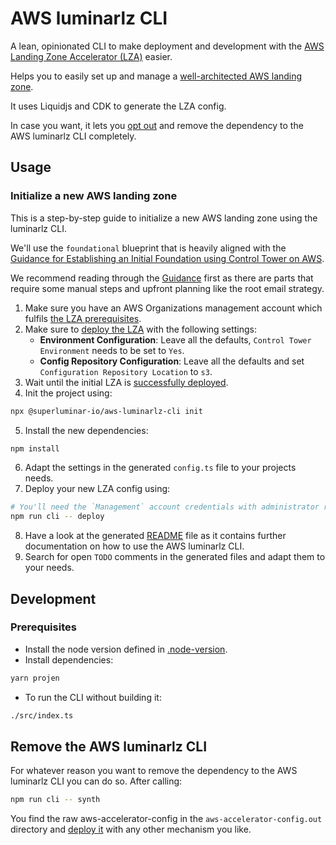 # AWS luminarlz CLI
A lean, opinionated CLI
to make deployment and development with the [AWS Landing Zone Accelerator (LZA)](https://docs.aws.amazon.com/solutions/latest/landing-zone-accelerator-on-aws) easier.

Helps you to easily set up and manage a [well-architected AWS landing zone](https://docs.aws.amazon.com/prescriptive-guidance/latest/migration-aws-environment/welcome.html). 

It uses Liquidjs and CDK to generate the LZA config.

In case you want,
it lets you [opt out](#remove-the-aws-luminarlz-cli) and remove the dependency to the AWS luminarlz CLI completely.

## Usage

### Initialize a new AWS landing zone

This is a step-by-step guide to initialize a new AWS landing zone using the luminarlz CLI.

We'll use the `foundational` blueprint that is heavily aligned with the [Guidance for Establishing an Initial Foundation using Control Tower on AWS](https://aws.amazon.com/solutions/guidance/establishing-an-initial-foundation-using-control-tower-on-aws).

We recommend reading through the [Guidance](https://aws.amazon.com/solutions/guidance/establishing-an-initial-foundation-using-control-tower-on-aws) first
as there are parts that require some manual steps and upfront planning like the root email strategy.

1. Make sure you have an AWS Organizations management account which fulfils [the LZA prerequisites](https://docs.aws.amazon.com/solutions/latest/landing-zone-accelerator-on-aws/prerequisites.html).
2. Make sure to [deploy the LZA](https://docs.aws.amazon.com/solutions/latest/landing-zone-accelerator-on-aws/deploy-the-solution.html) with the following settings:
   - **Environment Configuration**: Leave all the defaults, `Control Tower Environment` needs to be set to `Yes`.
   - **Config Repository Configuration**: Leave all the defaults and set `Configuration Repository Location` to `s3`.
3. Wait until the initial LZA is [successfully deployed](https://docs.aws.amazon.com/solutions/latest/landing-zone-accelerator-on-aws/step-2.-await-initial-environment-deployment.html).
4. Init the project using:
```bash
npx @superluminar-io/aws-luminarlz-cli init
```
5. Install the new dependencies:
```bash
npm install
```
6. Adapt the settings in the generated `config.ts` file to your projects needs.
7. Deploy your new LZA config using:
```bash
# You'll need the `Management` account credentials with administrator rights to be configured in your terminal.
npm run cli -- deploy
```
8. Have a look at the generated [README](blueprints/foundational/README.md) file
   as it contains further documentation on how to use the AWS luminarlz CLI.
9. Search for open `TODO` comments in the generated files and adapt them to your needs.

## Development

### Prerequisites

- Install the node version defined in [.node-version](.node-version).
- Install dependencies:
```bash
yarn projen
```
- To run the CLI without building it:
```bash
./src/index.ts
```

## Remove the AWS luminarlz CLI

For whatever reason you want to remove the dependency to the AWS luminarlz CLI you can do so.
After calling:
```bash
npm run cli -- synth
```
You find the raw aws-accelerator-config in the `aws-accelerator-config.out` directory
and [deploy it](https://docs.aws.amazon.com/solutions/latest/landing-zone-accelerator-on-aws/step-3.-update-the-configuration-files.html#using-s3)
with any other mechanism you like.